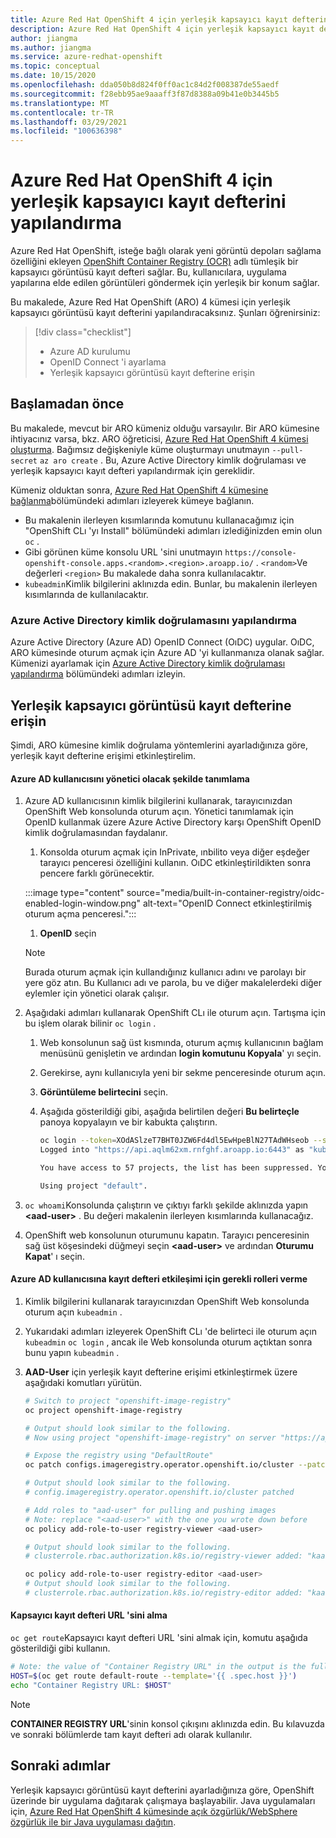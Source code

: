```yaml
---
title: Azure Red Hat OpenShift 4 için yerleşik kapsayıcı kayıt defterini yapılandırma
description: Azure Red Hat OpenShift 4 için yerleşik kapsayıcı kayıt defterini yapılandırma
author: jiangma
ms.author: jiangma
ms.service: azure-redhat-openshift
ms.topic: conceptual
ms.date: 10/15/2020
ms.openlocfilehash: dda050b8d824f0ff0ac1c84d2f008387de55aedf
ms.sourcegitcommit: f28ebb95ae9aaaff3f87d8388a09b41e0b3445b5
ms.translationtype: MT
ms.contentlocale: tr-TR
ms.lasthandoff: 03/29/2021
ms.locfileid: "100636398"
---
```

# <a name="configure-built-in-container-registry-for-azure-red-hat-openshift-4"></a>Azure Red Hat OpenShift 4 için yerleşik kapsayıcı kayıt defterini yapılandırma

Azure Red Hat OpenShift, isteğe bağlı olarak yeni görüntü depoları sağlama özelliğini ekleyen [OpenShift Container Registry (OCR)](https://docs.openshift.com/container-platform/4.6/registry/architecture-component-imageregistry.html) adlı tümleşik bir kapsayıcı görüntüsü kayıt defteri sağlar. Bu, kullanıcılara, uygulama yapılarına elde edilen görüntüleri göndermek için yerleşik bir konum sağlar.

Bu makalede, Azure Red Hat OpenShift (ARO) 4 kümesi için yerleşik kapsayıcı görüntüsü kayıt defterini yapılandıracaksınız. Şunları öğrenirsiniz:

> [!div class="checklist"]
> * Azure AD kurulumu
> * OpenID Connect 'i ayarlama
> * Yerleşik kapsayıcı görüntüsü kayıt defterine erişin

## <a name="before-you-begin"></a>Başlamadan önce

Bu makalede, mevcut bir ARO kümeniz olduğu varsayılır. Bir ARO kümesine ihtiyacınız varsa, bkz. ARO öğreticisi, [Azure Red Hat OpenShift 4 kümesi oluşturma](./tutorial-create-cluster.md). Bağımsız değişkeniyle küme oluşturmayı unutmayın `--pull-secret` `az aro create` .  Bu, Azure Active Directory kimlik doğrulaması ve yerleşik kapsayıcı kayıt defteri yapılandırmak için gereklidir.

Kümeniz olduktan sonra, [Azure Red Hat OpenShift 4 kümesine bağlanma](./tutorial-connect-cluster.md)bölümündeki adımları izleyerek kümeye bağlanın.
   * Bu makalenin ilerleyen kısımlarında komutunu kullanacağımız için "OpenShift CLı 'yı Install" bölümündeki adımları izlediğinizden emin olun `oc` .
   * Gibi görünen küme konsolu URL 'sini unutmayın `https://console-openshift-console.apps.<random>.<region>.aroapp.io/` . `<random>`Ve değerleri `<region>` Bu makalede daha sonra kullanılacaktır.
   * `kubeadmin`Kimlik bilgilerini aklınızda edin. Bunlar, bu makalenin ilerleyen kısımlarında de kullanılacaktır.

### <a name="configure-azure-active-directory-authentication"></a>Azure Active Directory kimlik doğrulamasını yapılandırma 

Azure Active Directory (Azure AD) OpenID Connect (OıDC) uygular. OıDC, ARO kümesinde oturum açmak için Azure AD 'yi kullanmanıza olanak sağlar. Kümenizi ayarlamak için [Azure Active Directory kimlik doğrulaması yapılandırma](configure-azure-ad-cli.md) bölümündeki adımları izleyin.

## <a name="access-the-built-in-container-image-registry"></a>Yerleşik kapsayıcı görüntüsü kayıt defterine erişin

Şimdi, ARO kümesine kimlik doğrulama yöntemlerini ayarladığınıza göre, yerleşik kayıt defterine erişimi etkinleştirelim.

#### <a name="define-the-azure-ad-user-to-be-an-administrator"></a>Azure AD kullanıcısını yönetici olacak şekilde tanımlama

1. Azure AD kullanıcısının kimlik bilgilerini kullanarak, tarayıcınızdan OpenShift Web konsolunda oturum açın. Yönetici tanımlamak için OpenID kullanmak üzere Azure Active Directory karşı OpenShift OpenID kimlik doğrulamasından faydalanır.

   1. Konsolda oturum açmak için InPrivate, ınbilito veya diğer eşdeğer tarayıcı penceresi özelliğini kullanın. OıDC etkinleştirildikten sonra pencere farklı görünecektir.
   
   :::image type="content" source="media/built-in-container-registry/oidc-enabled-login-window.png" alt-text="OpenID Connect etkinleştirilmiş oturum açma penceresi.":::
   1. **OpenID** seçin

   > [!NOTE]
   > Burada oturum açmak için kullandığınız kullanıcı adını ve parolayı bir yere göz atın. Bu Kullanıcı adı ve parola, bu ve diğer makalelerdeki diğer eylemler için yönetici olarak çalışır.
2. Aşağıdaki adımları kullanarak OpenShift CLı ile oturum açın.  Tartışma için bu işlem olarak bilinir `oc login` .
   1. Web konsolunun sağ üst kısmında, oturum açmış kullanıcının bağlam menüsünü genişletin ve ardından **login komutunu Kopyala**' yı seçin.
   2. Gerekirse, aynı kullanıcıyla yeni bir sekme penceresinde oturum açın.
   3. **Görüntüleme belirtecini** seçin.
   4. Aşağıda gösterildiği gibi, aşağıda belirtilen değeri **Bu belirteçle** panoya kopyalayın ve bir kabukta çalıştırın.

       ```bash
       oc login --token=XOdASlzeT7BHT0JZW6Fd4dl5EwHpeBlN27TAdWHseob --server=https://api.aqlm62xm.rnfghf.aroapp.io:6443
       Logged into "https://api.aqlm62xm.rnfghf.aroapp.io:6443" as "kube:admin" using the token provided.

       You have access to 57 projects, the list has been suppressed. You can list all projects with 'oc projects'

       Using project "default".
       ```

3. `oc whoami`Konsolunda çalıştırın ve çıktıyı farklı şekilde aklınızda yapın **\<aad-user>** .  Bu değeri makalenin ilerleyen kısımlarında kullanacağız.
4. OpenShift web konsolunun oturumunu kapatın. Tarayıcı penceresinin sağ üst köşesindeki düğmeyi seçin **\<aad-user>** ve ardından **Oturumu Kapat**' ı seçin.


#### <a name="grant-the-azure-ad-user-the-necessary-roles-for-registry-interaction"></a>Azure AD kullanıcısına kayıt defteri etkileşimi için gerekli rolleri verme

1. Kimlik bilgilerini kullanarak tarayıcınızdan OpenShift Web konsolunda oturum açın `kubeadmin` .
1. Yukarıdaki adımları izleyerek OpenShift CLı 'de belirteci ile oturum açın `kubeadmin` `oc login` , ancak ile Web konsolunda oturum açtıktan sonra bunu yapın `kubeadmin` .
1. **AAD-User** için yerleşik kayıt defterine erişimi etkinleştirmek üzere aşağıdaki komutları yürütün.

   ```bash
   # Switch to project "openshift-image-registry"
   oc project openshift-image-registry
   
   # Output should look similar to the following.
   # Now using project "openshift-image-registry" on server "https://api.x8xl3f4y.eastus.aroapp.io:6443".
   ```

   ```bash
   # Expose the registry using "DefaultRoute"
   oc patch configs.imageregistry.operator.openshift.io/cluster --patch '{"spec":{"defaultRoute":true}}' --type=merge

   # Output should look similar to the following.
   # config.imageregistry.operator.openshift.io/cluster patched
   ```

   ```bash
   # Add roles to "aad-user" for pulling and pushing images
   # Note: replace "<aad-user>" with the one you wrote down before
   oc policy add-role-to-user registry-viewer <aad-user>

   # Output should look similar to the following.
   # clusterrole.rbac.authorization.k8s.io/registry-viewer added: "kaaIjx75vFWovvKF7c02M0ya5qzwcSJ074RZBfXUc34"
   ```

   ```bash
   oc policy add-role-to-user registry-editor <aad-user>
   # Output should look similar to the following.
   # clusterrole.rbac.authorization.k8s.io/registry-editor added: "kaaIjx75vFWovvKF7c02M0ya5qzwcSJ074RZBfXUc34"
   ```

#### <a name="obtain-the-container-registry-url"></a>Kapsayıcı kayıt defteri URL 'sini alma

`oc get route`Kapsayıcı kayıt defteri URL 'sini almak için, komutu aşağıda gösterildiği gibi kullanın.

```bash
# Note: the value of "Container Registry URL" in the output is the fully qualified registry name.
HOST=$(oc get route default-route --template='{{ .spec.host }}')
echo "Container Registry URL: $HOST"
```

   > [!NOTE]
   > **CONTAINER REGISTRY URL**'sinin konsol çıkışını aklınızda edin. Bu kılavuzda ve sonraki bölümlerde tam kayıt defteri adı olarak kullanılır.

## <a name="next-steps"></a>Sonraki adımlar

Yerleşik kapsayıcı görüntüsü kayıt defterini ayarladığınıza göre, OpenShift üzerinde bir uygulama dağıtarak çalışmaya başlayabilir. Java uygulamaları için, [Azure Red Hat OpenShift 4 kümesinde açık özgürlük/WebSphere özgürlük ile bir Java uygulaması dağıtın](howto-deploy-java-liberty-app.md).